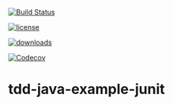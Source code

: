 [![Build Status](https://travis-ci.org/deltatronica/tdd-java-example-junit.svg?branch=master)](https://travis-ci.org/deltatronica/tdd-java-example-junit)

[![license](https://img.shields.io/github/license/mashape/apistatus.svg)](https://github.com/deltatronica/tdd-java-example-junit/)

[![downloads](https://img.shields.io/npm/dm/tdd-java-example-junit.svg?style=flat-square)](https://github.com/deltatronica/tdd-java-example-junit/)

[![Codecov](https://img.shields.io/codecov/c/github/codecov/example-python.svg)](https://github.com/deltatronica/tdd-java-example-junit/)

# tdd-java-example-junit
